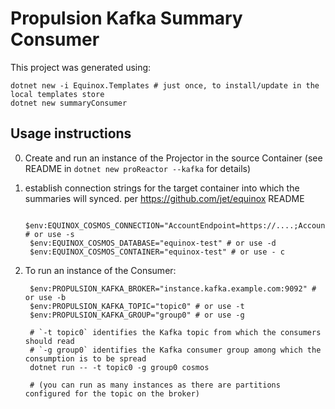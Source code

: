 # Propulsion Kafka Summary Consumer

This project was generated using:

    dotnet new -i Equinox.Templates # just once, to install/update in the local templates store
    dotnet new summaryConsumer

## Usage instructions

0. Create and run an instance of the Projector in the source Container (see README in `dotnet new proReactor --kafka` for details)

1. establish connection strings for the target container into which the summaries will synced. per https://github.com/jet/equinox README

        $env:EQUINOX_COSMOS_CONNECTION="AccountEndpoint=https://....;AccountKey=....=;" # or use -s
        $env:EQUINOX_COSMOS_DATABASE="equinox-test" # or use -d
        $env:EQUINOX_COSMOS_CONTAINER="equinox-test" # or use - c

2. To run an instance of the Consumer:

        $env:PROPULSION_KAFKA_BROKER="instance.kafka.example.com:9092" # or use -b
        $env:PROPULSION_KAFKA_TOPIC="topic0" # or use -t
        $env:PROPULSION_KAFKA_GROUP="group0" # or use -g

        # `-t topic0` identifies the Kafka topic from which the consumers should read
        # `-g group0` identifies the Kafka consumer group among which the consumption is to be spread
        dotnet run -- -t topic0 -g group0 cosmos

        # (you can run as many instances as there are partitions configured for the topic on the broker)